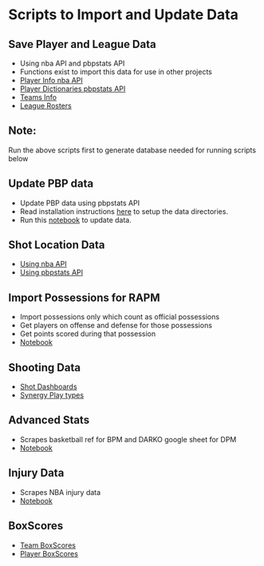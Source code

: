 # Scripts to Import and Update Data

## Save Player and League Data
- Using nba API and pbpstats API
- Functions exist to import this data for use in other projects
- [Player Info nba API](./get_player_database.ipynb)
- [Player Dictionaries pbpstats API](./get_player_dictionaries.ipynb)
- [Teams Info](./get_nba_teams.ipynb)
- [League Rosters](./get_nba_rosters.ipynb)

## Note: 
Run the above scripts first to generate database needed for running scripts below

## Update PBP data
- Update PBP data using pbpstats API
- Read installation instructions [here](https://pbpstats.readthedocs.io/en/latest/quickstart.html) to setup the data directories.
- Run this [notebook](./get_PBP_data.ipynb) to update data.

## Shot Location Data
- [Using nba API](./get_shot_data.ipynb)
- [Using pbpstats API](./get_shot_data_PBP.ipynb)

## Import Possessions for RAPM
- Import possessions only which count as official possessions
- Get players on offense and defense for those possessions
- Get points scored during that possession
- [Notebook](./get_rapm_possessions.ipynb)

## Shooting Data
- [Shot Dashboards](./get_shot_dashboards.ipynb)
- [Synergy Play types](./get_synergy_playtypes.ipynb)

## Advanced Stats
- Scrapes basketball ref for BPM and DARKO google sheet for DPM
- [Notebook](./get_DARKO.ipynb)

## Injury Data
- Scrapes NBA injury data
- [Notebook](./get_injury_data.ipynb)

## BoxScores
- [Team BoxScores](./get_BoxScores_team.ipynb)
- [Player BoxScores](./get_BoxScores_player.ipynb)